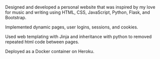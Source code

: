 Designed and developed a personal website that was inspired by my love for music and writing using HTML, CSS, JavaScript, Python, Flask, and Bootstrap. 

Implemented dynamic pages, user logins, sessions, and cookies.

Used web templating with Jinja and inheritance with python to removed repeated html code between pages.

Deployed as a Docker container on Heroku.
